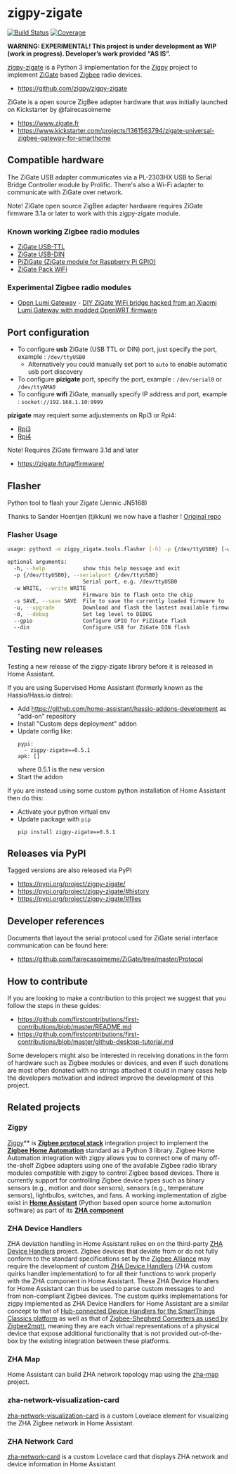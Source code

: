 # zigpy-zigate

[![Build Status](https://travis-ci.com/zigpy/zigpy-zigate.svg?branch=master)](https://travis-ci.com/zigpy/zigpy-zigate)
[![Coverage](https://coveralls.io/repos/github/zigpy/zigpy-zigate/badge.svg?branch=master)](https://coveralls.io/github/zigpy/zigpy-zigate?branch=master)

**WARNING: EXPERIMENTAL! This project is under development as WIP (work in progress). Developer’s work provided “AS IS”.**

[zigpy-zigate](https://github.com/zigpy/zigpy-zigate) is a Python 3 implementation for the [Zigpy](https://github.com/zigpy/) project to implement [ZiGate](https://www.zigate.fr/) based [Zigbee](https://www.zigbee.org) radio devices.

- https://github.com/zigpy/zigpy-zigate

ZiGate is a open source ZigBee adapter hardware that was initially launched on Kickstarter by @fairecasoimeme

- https://www.zigate.fr
- https://www.kickstarter.com/projects/1361563794/zigate-universal-zigbee-gateway-for-smarthome

## Compatible hardware
The ZiGate USB adapter communicates via a PL-2303HX USB to Serial Bridge Controller module by Prolific. 
There's also a Wi-Fi adapter to communicate with ZiGate over network.

Note! ZiGate open source ZigBee adapter hardware requires ZiGate firmware 3.1a or later to work with this zigpy-zigate module.

### Known working Zigbee radio modules
- [ZiGate USB-TTL](https://zigate.fr/produit/zigate-ttl/)
- [ZiGate USB-DIN](https://zigate.fr/produit/zigate-usb-din/)
- [PiZiGate (ZiGate module for Raspberry Pi GPIO)](https://zigate.fr/produit/pizigate-v1-0/)
- [ZiGate Pack WiFi](https://zigate.fr/produit/zigate-pack-wifi-v1-3/)

### Experimental Zigbee radio modules
- [Open Lumi Gateway](https://github.com/openlumi) - [DIY ZiGate WiFi bridge hacked from an Xiaomi Lumi Gateway with modded OpenWRT firmware](https://github.com/zigpy/zigpy-zigate/issues/59)

## Port configuration

- To configure __usb__ ZiGate (USB TTL or DIN) port, just specify the port, example : `/dev/ttyUSB0`
    - Alternatively you could manually set port to `auto` to enable automatic usb port discovery
- To configure __pizigate__ port, specify the port, example : `/dev/serial0` or `/dev/ttyAMA0`
- To configure __wifi__ ZiGate, manually specify IP address and port, example : `socket://192.168.1.10:9999` 

__pizigate__ may requiert some adjustements on Rpi3 or Rpi4:
- [Rpi3](https://zigate.fr/documentation/compatibilite-raspberry-pi-3-et-zero-w/)
- [Rpi4](https://zigate.fr/documentation/compatibilite-raspberry-pi-4-b/)

Note! Requires ZiGate firmware 3.1d and later
- https://zigate.fr/tag/firmware/

## Flasher

Python tool to flash your Zigate (Jennic JN5168)

Thanks to Sander Hoentjen (tjikkun) we now have a flasher !
[Original repo](https://github.com/tjikkun/zigate-flasher)

### Flasher Usage

```bash
usage: python3 -m zigpy_zigate.tools.flasher [-h] -p {/dev/ttyUSB0} [-w WRITE] [-s SAVE] [-u] [-d] [--gpio] [--din]

optional arguments:
  -h, --help            show this help message and exit
  -p {/dev/ttyUSB0}, --serialport {/dev/ttyUSB0}
                        Serial port, e.g. /dev/ttyUSB0
  -w WRITE, --write WRITE
                        Firmware bin to flash onto the chip
  -s SAVE, --save SAVE  File to save the currently loaded firmware to
  -u, --upgrade         Download and flash the lastest available firmware
  -d, --debug           Set log level to DEBUG
  --gpio                Configure GPIO for PiZiGate flash
  --din                 Configure USB for ZiGate DIN flash

```

## Testing new releases

Testing a new release of the zigpy-zigate library before it is released in Home Assistant.

If you are using Supervised Home Assistant (formerly known as the Hassio/Hass.io distro):
- Add https://github.com/home-assistant/hassio-addons-development as "add-on" repository
- Install "Custom deps deployment" addon
- Update config like: 
  ```
  pypi:
    - zigpy-zigate==0.5.1
  apk: []
  ```
  where 0.5.1 is the new version
- Start the addon

If you are instead using some custom python installation of Home Assistant then do this:
- Activate your python virtual env
- Update package with ``pip``
  ```
  pip install zigpy-zigate==0.5.1

## Releases via PyPI
Tagged versions are also released via PyPI

- https://pypi.org/project/zigpy-zigate/
- https://pypi.org/project/zigpy-zigate/#history
- https://pypi.org/project/zigpy-zigate/#files

## Developer references
Documents that layout the serial protocol used for ZiGate serial interface communication can be found here:

- https://github.com/fairecasoimeme/ZiGate/tree/master/Protocol

## How to contribute

If you are looking to make a contribution to this project we suggest that you follow the steps in these guides:
- https://github.com/firstcontributions/first-contributions/blob/master/README.md
- https://github.com/firstcontributions/first-contributions/blob/master/github-desktop-tutorial.md

Some developers might also be interested in receiving donations in the form of hardware such as Zigbee modules or devices, and even if such donations are most often donated with no strings attached it could in many cases help the developers motivation and indirect improve the development of this project.

## Related projects

### Zigpy
[Zigpy](https://github.com/zigpy/zigpy)** is **[Zigbee protocol stack](https://en.wikipedia.org/wiki/Zigbee)** integration project to implement the **[Zigbee Home Automation](https://www.zigbee.org/)** standard as a Python 3 library. Zigbee Home Automation integration with zigpy allows you to connect one of many off-the-shelf Zigbee adapters using one of the available Zigbee radio library modules compatible with zigpy to control Zigbee based devices. There is currently support for controlling Zigbee device types such as binary sensors (e.g., motion and door sensors), sensors (e.g., temperature sensors), lightbulbs, switches, and fans. A working implementation of zigbe exist in **[Home Assistant](https://www.home-assistant.io)** (Python based open source home automation software) as part of its **[ZHA component](https://www.home-assistant.io/components/zha/)**

### ZHA Device Handlers
ZHA deviation handling in Home Assistant relies on on the third-party [ZHA Device Handlers](https://github.com/dmulcahey/zha-device-handlers) project. Zigbee devices that deviate from or do not fully conform to the standard specifications set by the [Zigbee Alliance](https://www.zigbee.org) may require the development of custom [ZHA Device Handlers](https://github.com/dmulcahey/zha-device-handlers) (ZHA custom quirks handler implementation) to for all their functions to work properly with the ZHA component in Home Assistant. These ZHA Device Handlers for Home Assistant can thus be used to parse custom messages to and from non-compliant Zigbee devices. The custom quirks implementations for zigpy implemented as ZHA Device Handlers for Home Assistant are a similar concept to that of [Hub-connected Device Handlers for the SmartThings Classics platform](https://docs.smartthings.com/en/latest/device-type-developers-guide/) as well as that of [Zigbee-Shepherd Converters as used by Zigbee2mqtt](https://www.zigbee2mqtt.io/how_tos/how_to_support_new_devices.html), meaning they are each virtual representations of a physical device that expose additional functionality that is not provided out-of-the-box by the existing integration between these platforms.

### ZHA Map
Home Assistant can build ZHA network topology map using the [zha-map](https://github.com/zha-ng/zha-map) project.

### zha-network-visualization-card
[zha-network-visualization-card](https://github.com/dmulcahey/zha-network-visualization-card) is a custom Lovelace element for visualizing the ZHA Zigbee network in Home Assistant.

### ZHA Network Card
[zha-network-card](https://github.com/dmulcahey/zha-network-card) is a custom Lovelace card that displays ZHA network and device information in Home Assistant
